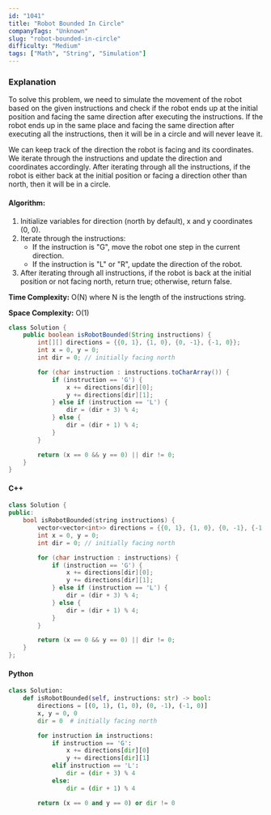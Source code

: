 ```yaml
---
id: "1041"
title: "Robot Bounded In Circle"
companyTags: "Unknown"
slug: "robot-bounded-in-circle"
difficulty: "Medium"
tags: ["Math", "String", "Simulation"]
---
```


### Explanation
To solve this problem, we need to simulate the movement of the robot based on the given instructions and check if the robot ends up at the initial position and facing the same direction after executing the instructions. If the robot ends up in the same place and facing the same direction after executing all the instructions, then it will be in a circle and will never leave it.

We can keep track of the direction the robot is facing and its coordinates. We iterate through the instructions and update the direction and coordinates accordingly. After iterating through all the instructions, if the robot is either back at the initial position or facing a direction other than north, then it will be in a circle.

#### Algorithm:
1. Initialize variables for direction (north by default), x and y coordinates (0, 0).
2. Iterate through the instructions:
   - If the instruction is "G", move the robot one step in the current direction.
   - If the instruction is "L" or "R", update the direction of the robot.
3. After iterating through all instructions, if the robot is back at the initial position or not facing north, return true; otherwise, return false.

**Time Complexity:** O(N) where N is the length of the instructions string.

**Space Complexity:** O(1)

```java
class Solution {
    public boolean isRobotBounded(String instructions) {
        int[][] directions = {{0, 1}, {1, 0}, {0, -1}, {-1, 0}};
        int x = 0, y = 0;
        int dir = 0; // initially facing north

        for (char instruction : instructions.toCharArray()) {
            if (instruction == 'G') {
                x += directions[dir][0];
                y += directions[dir][1];
            } else if (instruction == 'L') {
                dir = (dir + 3) % 4;
            } else {
                dir = (dir + 1) % 4;
            }
        }

        return (x == 0 && y == 0) || dir != 0;
    }
}
```

#### C++
```cpp
class Solution {
public:
    bool isRobotBounded(string instructions) {
        vector<vector<int>> directions = {{0, 1}, {1, 0}, {0, -1}, {-1, 0}};
        int x = 0, y = 0;
        int dir = 0; // initially facing north

        for (char instruction : instructions) {
            if (instruction == 'G') {
                x += directions[dir][0];
                y += directions[dir][1];
            } else if (instruction == 'L') {
                dir = (dir + 3) % 4;
            } else {
                dir = (dir + 1) % 4;
            }
        }

        return (x == 0 && y == 0) || dir != 0;
    }
};
```

#### Python
```python
class Solution:
    def isRobotBounded(self, instructions: str) -> bool:
        directions = [(0, 1), (1, 0), (0, -1), (-1, 0)]
        x, y = 0, 0
        dir = 0  # initially facing north

        for instruction in instructions:
            if instruction == 'G':
                x += directions[dir][0]
                y += directions[dir][1]
            elif instruction == 'L':
                dir = (dir + 3) % 4
            else:
                dir = (dir + 1) % 4

        return (x == 0 and y == 0) or dir != 0
```